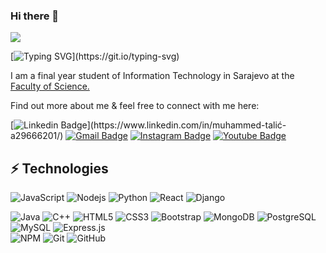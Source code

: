 ### Hi there 👋

<img src="https://profile-counter.glitch.me/tala-coder/count.svg">
 
[![Typing SVG](https://readme-typing-svg.herokuapp.com?font=Architects+Daughter&color=7AF79A&size=30&lines=Hey!+It's+Muhammed!;Hey!+It's+Muhammed!;)](https://git.io/typing-svg)
<p> I am a final year student of Information Technology in Sarajevo at the <a href="https://pmf.unsa.ba"> Faculty of Science.<a/> </p>
<p> Find out more about me & feel free to connect with me here:</p>
  
 
[![Linkedin Badge](https://img.shields.io/badge/muhammedtalic-blue?style=flat-square&logo=Linkedin&logoColor=white&link=[https://www.linkedin.com/in/anirudhemmadi/](https://www.linkedin.com/in/muhammed-talić-a29666201/))](https://www.linkedin.com/in/muhammed-talić-a29666201/)
[![Gmail Badge](https://img.shields.io/badge/-muhammedtalic.it@gmail.com-c14438?style=flat-square&logo=Gmail&logoColor=white&link=mailto:muhammedtalic.it@gmail.com)](mailto:kanna6501@gmail.com)
[![Instagram Badge](https://img.shields.io/badge/-mr.talic-purple?style=flat-square&logo=instagram&logoColor=white&link=https://www.instagram.com/mr.talic/)](https://www.instagram.com/mr.talic/)
[![Youtube Badge](https://img.shields.io/badge/-muhammedtalic-darkred?style=flat-square&logo=youtube&logoColor=white&link=https://www.youtube.com/channel/UCnfUpx7xW2tBuKU_PYXblnA)](https://www.youtube.com/channel/UCnfUpx7xW2tBuKU_PYXblnA)
<br>

## ⚡ Technologies

![JavaScript](https://img.shields.io/badge/-JavaScript-black?style=flat-square&logo=javascript)
![Nodejs](https://img.shields.io/badge/-Nodejs-black?style=flat-square&logo=Node.js)
![Python](https://img.shields.io/badge/-Python-black?style=flat-square&logo=Python)
![React](https://img.shields.io/badge/-React-black?style=flat-square&logo=react)
![Django](https://img.shields.io/badge/-Django-092E20?logo=Django&style=for-the-badge&logoColor=white)

![Java](https://img.shields.io/badge/-java-E34A86?style=flat-square&logo=java)
![C++](https://img.shields.io/badge/-C++-00599C?style=flat-square&logo=c)
![HTML5](https://img.shields.io/badge/-HTML5-E34F26?style=flat-square&logo=html5&logoColor=white)
![CSS3](https://img.shields.io/badge/-CSS3-1572B6?style=flat-square&logo=css3)
![Bootstrap](https://img.shields.io/badge/-Bootstrap-563D7C?style=flat-square&logo=bootstrap)
 ![MongoDB](https://img.shields.io/badge/-MongoDB-black?style=flat-square&logo=mongodb)
 ![PostgreSQL](https://img.shields.io/badge/-PostgreSQL-336791?style=flat-square&logo=postgresql)
![MySQL](https://img.shields.io/badge/-MySQL-black?style=flat-square&logo=mysql)
![Express.js](https://img.shields.io/badge/express.js-%23404d59.svg?style=for-the-badge&logo=express&logoColor=%2361DAFB)  
![NPM](https://img.shields.io/badge/NPM-%23000000.svg?style=for-the-badge&logo=npm&logoColor=white) 
 ![Git](https://img.shields.io/badge/-Git-black?style=flat-square&logo=git)
![GitHub](https://img.shields.io/badge/-GitHub-181717?style=flat-square&logo=github)
